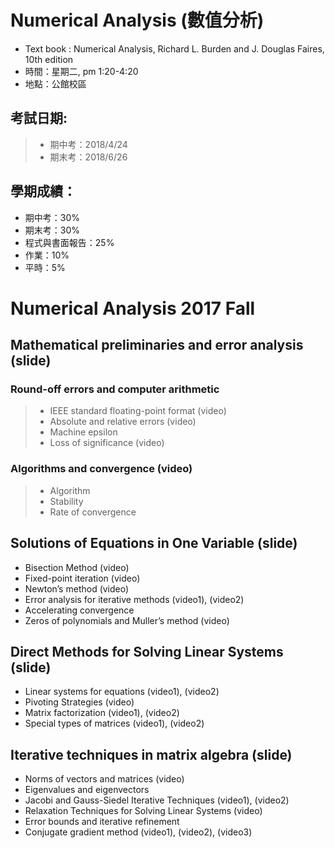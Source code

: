 # Numerical Analysis (數值分析)
- Text book : Numerical Analysis, Richard L. Burden and J. Douglas Faires, 10th edition
- 時間：星期二,  pm 1:20-4:20
- 地點：公館校區

## 考試日期:

> - 期中考：2018/4/24
> - 期末考：2018/6/26

## 學期成績：
- 期中考：30%
- 期末考：30%
- 程式與書面報告：25%
- 作業：10%
- 平時：5%

# Numerical Analysis 2017 Fall
## Mathematical preliminaries and error analysis    (slide)
### Round-off errors and computer arithmetic
> + IEEE standard floating-point format  (video) 
> + Absolute and relative errors   (video)
> + Machine epsilon
> + Loss of significance   (video)
### Algorithms and convergence   (video)
> + Algorithm
> + Stability
> + Rate of convergence

## Solutions of Equations in One Variable  (slide)
+ Bisection Method   (video)
+ Fixed-point iteration  (video)
+ Newton’s method  (video)
+ Error analysis for iterative methods  (video1),  (video2)
+ Accelerating convergence 
+ Zeros of polynomials and Muller’s method  (video)

## Direct Methods for Solving Linear Systems   (slide)
+ Linear systems for equations    (video1), (video2)
+ Pivoting Strategies   (video)
+ Matrix factorization   (video1), (video2)
+ Special types of matrices   (video1), (video2)

## Iterative techniques in matrix algebra   (slide)
+ Norms of vectors and matrices     (video)
+ Eigenvalues and eigenvectors
+ Jacobi and Gauss-Siedel Iterative Techniques     (video1), (video2)
+ Relaxation Techniques for Solving Linear Systems    (video)
+ Error bounds and iterative refinement 
+ Conjugate gradient method    (video1), (video2), (video3)
